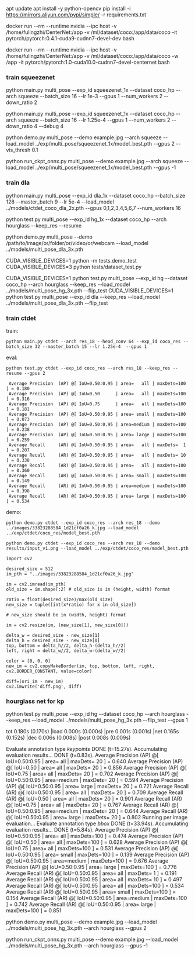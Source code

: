 

apt update
apt install -y python-opencv
pip install -i https://mirrors.aliyun.com/pypi/simple/ -r requirements.txt

docker run --rm --runtime nvidia --ipc host -v /home/fulingzhi/CenterNet:/app -v /ml/dataset/coco:/app/data/coco -it pytorch/pytorch:0.4.1-cuda9-cudnn7-devel-dev bash




docker run --rm --runtime nvidia --ipc host -v /home/fulingzhi/CenterNet:/app -v /ml/dataset/coco:/app/data/coco -w /app -it pytorch/pytorch:1.0-cuda10.0-cudnn7-devel-centernet bash

### train squeezenet

python main.py multi_pose --exp_id squeezenet_1x --dataset coco_hp --arch squeeze --batch_size 16 --lr 1e-3 --gpus 1 --num_workers 2 --down_ratio 2

python main.py multi_pose --exp_id squeezenet_1x --dataset coco_hp --arch squeeze --batch_size 16 --lr 1.25e-4 --gpus 1 --num_workers 2 --down_ratio 4 --debug 4

python demo.py multi_pose --demo example.jpg --arch squeeze --load_model ../exp/multi_pose/squeezenet_1x/model_best.pth --gpus 2 --vis_thresh 0.1

python run_ckpt_onnx.py multi_pose --demo example.jpg --arch squeeze --load_model ../exp/multi_pose/squeezenet_1x/model_best.pth --gpus -1



### train dla

python main.py multi_pose --exp_id dla_1x --dataset coco_hp --batch_size 128 --master_batch 9 --lr 5e-4 --load_model ../models/ctdet_coco_dla_2x.pth --gpus 0,1,2,3,4,5,6,7 --num_workers 16

python test.py multi_pose --exp_id hg_1x --dataset coco_hp --arch hourglass --keep_res --resume

python demo.py multi_pose --demo /path/to/image/or/folder/or/video/or/webcam --load_model ../models/multi_pose_dla_3x.pth

CUDA_VISIBLE_DEVICES=1 python -m tests.demo_test
CUDA_VISIBLE_DEVICES=3 python tests/dataset_test.py


CUDA_VISIBLE_DEVICES=1 python test.py multi_pose --exp_id hg --dataset coco_hp --arch hourglass --keep_res --load_model ../models/multi_pose_hg_3x.pth --flip_test
CUDA_VISIBLE_DEVICES=1 python test.py multi_pose --exp_id dla --keep_res --load_model ../models/multi_pose_dla_3x.pth --flip_test


### train ctdet

train:

`python main.py ctdet --arch res_18 --head_conv 64 --exp_id coco_res --batch_size 32 --master_batch 15 --lr 1.25e-4  --gpus 1`

eval:

```
python test.py ctdet --exp_id coco_res --arch res_18 --keep_res --resume --gpus 2

 Average Precision  (AP) @[ IoU=0.50:0.95 | area=   all | maxDets=100 ] = 0.180
 Average Precision  (AP) @[ IoU=0.50      | area=   all | maxDets=100 ] = 0.316
 Average Precision  (AP) @[ IoU=0.75      | area=   all | maxDets=100 ] = 0.181
 Average Precision  (AP) @[ IoU=0.50:0.95 | area= small | maxDets=100 ] = 0.073
 Average Precision  (AP) @[ IoU=0.50:0.95 | area=medium | maxDets=100 ] = 0.238
 Average Precision  (AP) @[ IoU=0.50:0.95 | area= large | maxDets=100 ] = 0.259
 Average Recall     (AR) @[ IoU=0.50:0.95 | area=   all | maxDets=  1 ] = 0.207
 Average Recall     (AR) @[ IoU=0.50:0.95 | area=   all | maxDets= 10 ] = 0.338
 Average Recall     (AR) @[ IoU=0.50:0.95 | area=   all | maxDets=100 ] = 0.360
 Average Recall     (AR) @[ IoU=0.50:0.95 | area= small | maxDets=100 ] = 0.149
 Average Recall     (AR) @[ IoU=0.50:0.95 | area=medium | maxDets=100 ] = 0.398
 Average Recall     (AR) @[ IoU=0.50:0.95 | area= large | maxDets=100 ] = 0.534
```

demo:

```
python demo.py ctdet --exp_id coco_res --arch res_18 --demo ../images/33823288584_1d21cf0a26_k.jpg --load_model ../exp/ctdet/coco_res/model_best.pth

python demo.py ctdet --exp_id coco_res --arch res_18 --demo results/input_v1.png --load_model ../exp/ctdet/coco_res/model_best.pth
```




```
import cv2

desired_size = 512
im_pth = "../images/33823288584_1d21cf0a26_k.jpg"

im = cv2.imread(im_pth)
old_size = im.shape[:2] # old_size is in (height, width) format

ratio = float(desired_size)/max(old_size)
new_size = tuple([int(x*ratio) for x in old_size])

# new_size should be in (width, height) format

im = cv2.resize(im, (new_size[1], new_size[0]))

delta_w = desired_size - new_size[1]
delta_h = desired_size - new_size[0]
top, bottom = delta_h//2, delta_h-(delta_h//2)
left, right = delta_w//2, delta_w-(delta_w//2)

color = [0, 0, 0]
new_im = cv2.copyMakeBorder(im, top, bottom, left, right, cv2.BORDER_CONSTANT, value=color)

diff=(ori_im - new_im)
cv2.imwrite('diff.png', diff)
```


### hourglass net for kp

python test.py multi_pose --exp_id hg --dataset coco_hp --arch hourglass --keep_res --load_model ../models/multi_pose_hg_3x.pth --flip_test --gpus 1

tot 0.180s (0.170s) |load 0.000s (0.000s) |pre 0.001s (0.001s) |net 0.165s (0.152s) |dec 0.006s (0.008s) |post 0.008s (0.009s)

Evaluate annotation type *keypoints*
DONE (t=15.27s).
Accumulating evaluation results...
DONE (t=0.83s).
 Average Precision  (AP) @[ IoU=0.50:0.95 | area=   all | maxDets= 20 ] = 0.640
 Average Precision  (AP) @[ IoU=0.50      | area=   all | maxDets= 20 ] = 0.856
 Average Precision  (AP) @[ IoU=0.75      | area=   all | maxDets= 20 ] = 0.702
 Average Precision  (AP) @[ IoU=0.50:0.95 | area=medium | maxDets= 20 ] = 0.594
 Average Precision  (AP) @[ IoU=0.50:0.95 | area= large | maxDets= 20 ] = 0.721
 Average Recall     (AR) @[ IoU=0.50:0.95 | area=   all | maxDets= 20 ] = 0.709
 Average Recall     (AR) @[ IoU=0.50      | area=   all | maxDets= 20 ] = 0.901
 Average Recall     (AR) @[ IoU=0.75      | area=   all | maxDets= 20 ] = 0.767
 Average Recall     (AR) @[ IoU=0.50:0.95 | area=medium | maxDets= 20 ] = 0.644
 Average Recall     (AR) @[ IoU=0.50:0.95 | area= large | maxDets= 20 ] = 0.802
Running per image evaluation...
Evaluate annotation type *bbox*
DONE (t=33.94s).
Accumulating evaluation results...
DONE (t=5.84s).
 Average Precision  (AP) @[ IoU=0.50:0.95 | area=   all | maxDets=100 ] = 0.474
 Average Precision  (AP) @[ IoU=0.50      | area=   all | maxDets=100 ] = 0.628
 Average Precision  (AP) @[ IoU=0.75      | area=   all | maxDets=100 ] = 0.531
 Average Precision  (AP) @[ IoU=0.50:0.95 | area= small | maxDets=100 ] = 0.139
 Average Precision  (AP) @[ IoU=0.50:0.95 | area=medium | maxDets=100 ] = 0.676
 Average Precision  (AP) @[ IoU=0.50:0.95 | area= large | maxDets=100 ] = 0.776
 Average Recall     (AR) @[ IoU=0.50:0.95 | area=   all | maxDets=  1 ] = 0.191
 Average Recall     (AR) @[ IoU=0.50:0.95 | area=   all | maxDets= 10 ] = 0.497
 Average Recall     (AR) @[ IoU=0.50:0.95 | area=   all | maxDets=100 ] = 0.534
 Average Recall     (AR) @[ IoU=0.50:0.95 | area= small | maxDets=100 ] = 0.154
 Average Recall     (AR) @[ IoU=0.50:0.95 | area=medium | maxDets=100 ] = 0.742
 Average Recall     (AR) @[ IoU=0.50:0.95 | area= large | maxDets=100 ] = 0.851

python demo.py multi_pose --demo example.jpg --load_model ../models/multi_pose_hg_3x.pth --arch hourglass --gpus 2

python run_ckpt_onnx.py multi_pose --demo example.jpg --load_model ../models/multi_pose_hg_3x.pth --arch hourglass --gpus -1

